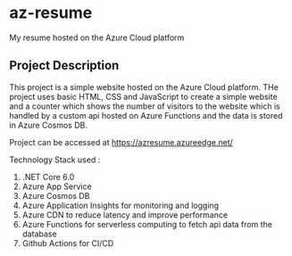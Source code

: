 # az-resume
My resume hosted on the Azure Cloud platform

Project Description
-------------------
This project is a simple website hosted on the Azure Cloud platform.
THe project uses basic HTML, CSS and JavaScript to create a simple website and a counter which shows the number of visitors to the website which is handled by a custom api hosted on Azure Functions and the data is stored in Azure Cosmos DB. 



Project can be accessed at https://azresume.azureedge.net/

Technology Stack used :
1. .NET Core 6.0
2. Azure App Service
3. Azure Cosmos DB
4. Azure Application Insights for monitoring and logging
5. Azure CDN to reduce latency and improve performance
6. Azure Functions for serverless computing to fetch api data from the database
7. Github Actions for CI/CD
